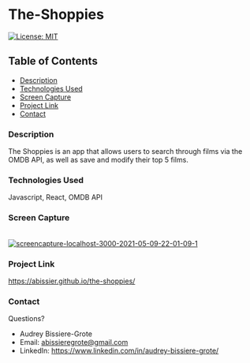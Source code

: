 # The-Shoppies
[![License: MIT](https://img.shields.io/badge/License-MIT-yellow.svg)](https://opensource.org/licenses/MIT)

## Table of Contents
* [Description](#description)
* [Technologies Used](#technologies-used)
* [Screen Capture](#Screen-Capture)
* [Project Link](#project-Link)
* [Contact](#contact)


### Description 
The Shoppies is an app that allows users to search through films via the OMDB API, as well as save and modify their top 5 films.  

### Technologies Used
Javascript, React, OMDB API

### Screen Capture
<br>
<a href="https://ibb.co/tX92272"><img src="https://i.ibb.co/wsfQQ9Q/screencapture-localhost-3000-2021-05-09-22-01-09-1.png" alt="screencapture-localhost-3000-2021-05-09-22-01-09-1" border="0"></a>

### Project Link
 https://abissier.github.io/the-shoppies/

### Contact 
Questions? 

* Audrey Bissiere-Grote
* Email: abissieregrote@gmail.com
* LinkedIn: https://www.linkedin.com/in/audrey-bissiere-grote/

